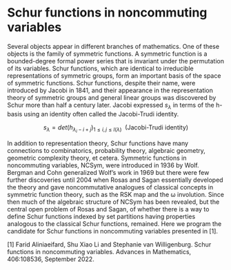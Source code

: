 # Schur functions in noncommuting variables

Several objects appear in different branches of mathematics. One of these objects is the family of symmetric functions. A symmetric function is a bounded-degree formal power series that is invariant under the permutation of its variables. Schur functions, which are identical to irreducible representations of symmetric groups, form an important basis of the space of symmetric functions.
Schur functions, despite their name, were introduced by Jacobi in 1841, and their appearance in the representation theory of symmetric groups and general linear groups was discovered by Schur more than half a century later. Jacobi expressed $s_\lambda$ in terms of the h-basis using an identity often called the Jacobi-Trudi identity.

$$s_\lambda = det(h_{λ_i−i+j})_{1≤i,j≤l(λ)} ~~(\text{Jacobi-Trudi identity})$$

In addition to representation theory, Schur functions have many connections to combinatorics, probability theory, algebraic geometry, geometric complexity theory, et cetera.
Symmetric functions in noncommuting variables, NCSym, were introduced in 1936 by Wolf. Bergman and Cohn generalized Wolf’s work in 1969 but there were few further discoveries until 2004 when Rosas and Sagan essentially developed the theory and gave noncommutative analogues of classical concepts in symmetric function theory, such as the RSK map and the ω involution. Since then much of the algebraic structure of NCSym has been revealed, but the central open problem of Rosas and Sagan, of whether there is a way to define Schur functions indexed by set partitions having properties analogous to the classical Schur functions, remained. Here we program the candidate for Schur functions in noncommuting variables presented in [1]. 

[1] Farid Aliniaeifard, Shu Xiao Li and Stephanie van Willigenburg. Schur functions in noncommuting variables. Advances in Mathematics, 406:108536, September 2022.
